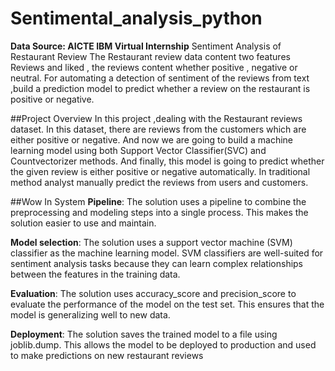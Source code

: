 # Sentimental_analysis_python
**Data Source: AICTE IBM Virtual Internship**
Sentiment Analysis of Restaurant Review The Restaurant review data content two features Reviews and liked , the reviews content whether positive , negative or neutral. For automating a detection of sentiment of the reviews from text ,build a prediction model to predict whether a review on the restaurant is positive or negative.

##Project Overview
In this project ,dealing with the Restaurant reviews dataset. In this dataset, there are
reviews from the customers which are either positive or negative. And now we are going to
build a machine learning model using both Support Vector Classifier(SVC) and
Countvectorizer methods.
 And finally, this model is going to predict whether the given review is either positive or
negative automatically. In traditional method analyst manually predict the reviews from
users and customers.

##Wow In System
**Pipeline**: The solution uses a pipeline to combine the preprocessing and modeling steps
into a single process. This makes the solution easier to use and maintain.

**Model selection**: The solution uses a support vector machine (SVM) classifier as the
machine learning model. SVM classifiers are well-suited for sentiment analysis tasks
because they can learn complex relationships between the features in the training data.

**Evaluation**: The solution uses accuracy_score and precision_score to evaluate the
performance of the model on the test set. This ensures that the model is generalizing
well to new data.

**Deployment**: The solution saves the trained model to a file using joblib.dump. This allows
the model to be deployed to production and used to make predictions on new restaurant
reviews
